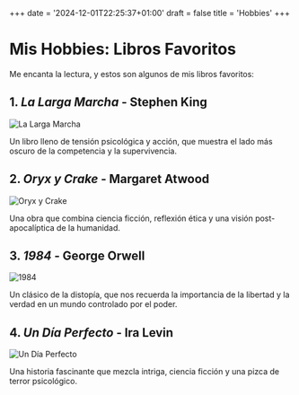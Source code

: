+++
date = '2024-12-01T22:25:37+01:00'
draft = false
title = 'Hobbies'
+++

# Mis Hobbies: Libros Favoritos

Me encanta la lectura, y estos son algunos de mis libros favoritos:

## 1. *La Larga Marcha* - Stephen King
![La Larga Marcha](/uploads/la-larga-marcha.jpg)

Un libro lleno de tensión psicológica y acción, que muestra el lado más oscuro de la competencia y la supervivencia.

## 2. *Oryx y Crake* - Margaret Atwood
![Oryx y Crake](uploads/oryx-y-crake.jpg)

Una obra que combina ciencia ficción, reflexión ética y una visión post-apocalíptica de la humanidad.

## 3. *1984* - George Orwell
![1984](/uploads/1984.jpg)

Un clásico de la distopía, que nos recuerda la importancia de la libertad y la verdad en un mundo controlado por el poder.

## 4. *Un Día Perfecto* - Ira Levin
![Un Día Perfecto](/uploads/un-dia-perfecto.jpg)

Una historia fascinante que mezcla intriga, ciencia ficción y una pizca de terror psicológico.



